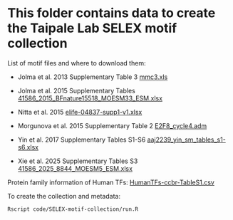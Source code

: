# This folder contains data to create the Taipale Lab SELEX motif collection

List of motif files and where to download them:

-   Jolma et al. 2013 Supplementary Table 3 [mmc3.xls](https://ars.els-cdn.com/content/image/1-s2.0-S0092867412014961-mmc3.xls)

-   Jolma et al. 2015 Supplementary Tables [41586_2015_BFnature15518_MOESM33_ESM.xlsx](https://static-content.springer.com/esm/art%3A10.1038%2Fnature15518/MediaObjects/41586_2015_BFnature15518_MOESM33_ESM.xlsx)

-   Nitta et al. 2015 [elife-04837-supp1-v1.xlsx](https://elifesciences.org/download/aHR0cHM6Ly9jZG4uZWxpZmVzY2llbmNlcy5vcmcvYXJ0aWNsZXMvMDQ4MzcvZWxpZmUtMDQ4Mzctc3VwcDEtdjEueGxzeA--/elife-04837-supp1-v1.xlsx?_hash=VkXyhjbx4J89Luj6ivnyJqyI4zmaY1tq%2Fn%2FLTnTU0IQ%3D)

-   Morgunova et al. 2015 Supplementary Table 2 [E2F8_cycle4.adm](https://static-content.springer.com/esm/art%3A10.1038%2Fncomms10050/MediaObjects/41467_2015_BFncomms10050_MOESM1436_ESM.pdf)

-   Yin et al. 2017 Supplementary Tables S1-S6 [aaj2239_yin_sm_tables_s1-s6.xlsx](https://www.science.org/doi/suppl/10.1126/science.aaj2239/suppl_file/aaj2239_yin_sm_tables_s1-s6.xlsx)

-   Xie et al. 2025 Supplementary Tables S3 [41586_2025_8844_MOESM5_ESM.xlsx](https://static-content.springer.com/esm/art%3A10.1038%2Fs41586-025-08844-z/MediaObjects/41586_2025_8844_MOESM5_ESM.xlsx)

Protein family information of Human TFs: [HumanTFs-ccbr-TableS1.csv](https://humantfs.ccbr.utoronto.ca/download/v_1.01/TableS1.csv)

To create the collection and metadata:

```{r}
Rscript code/SELEX-motif-collection/run.R

```
